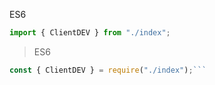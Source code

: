 ES6
```ts
import { ClientDEV } from "./index";
```

> ES6
```js
const { ClientDEV } = require("./index");```
